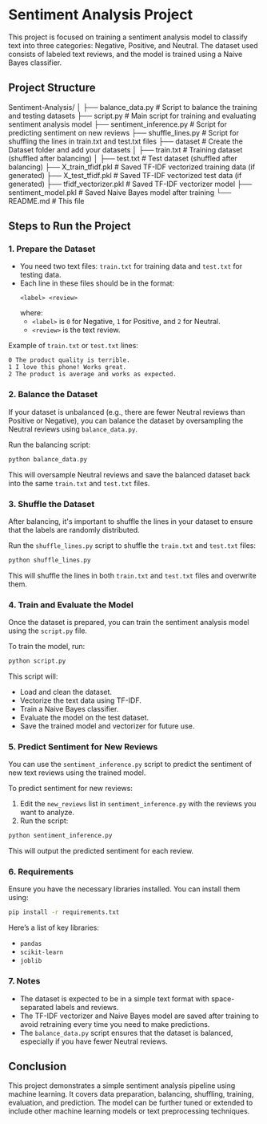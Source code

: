 # Sentiment Analysis Project

This project is focused on training a sentiment analysis model to classify text into three categories: Negative, Positive, and Neutral. The dataset used consists of labeled text reviews, and the model is trained using a Naive Bayes classifier.

## Project Structure

Sentiment-Analysis/
│
├── balance_data.py        # Script to balance the training and testing datasets
├── script.py              # Main script for training and evaluating sentiment analysis model
├── sentiment_inference.py # Script for predicting sentiment on new reviews
├── shuffle_lines.py       # Script for shuffling the lines in train.txt and test.txt files
├── dataset                # Create the Dataset folder and add your datasets
│   ├── train.txt          # Training dataset (shuffled after balancing)
│   ├── test.txt           # Test dataset (shuffled after balancing)
├── X_train_tfidf.pkl      # Saved TF-IDF vectorized training data (if generated)
├── X_test_tfidf.pkl       # Saved TF-IDF vectorized test data (if generated)
├── tfidf_vectorizer.pkl   # Saved TF-IDF vectorizer model
├── sentiment_model.pkl    # Saved Naive Bayes model after training
└── README.md              # This file

## Steps to Run the Project

### 1. Prepare the Dataset

- You need two text files: `train.txt` for training data and `test.txt` for testing data.
- Each line in these files should be in the format:
  ```
  <label> <review>
  ```
  where:
  - `<label>` is `0` for Negative, `1` for Positive, and `2` for Neutral.
  - `<review>` is the text review.

Example of `train.txt` or `test.txt` lines:
```
0 The product quality is terrible.
1 I love this phone! Works great.
2 The product is average and works as expected.
```

### 2. Balance the Dataset

If your dataset is unbalanced (e.g., there are fewer Neutral reviews than Positive or Negative), you can balance the dataset by oversampling the Neutral reviews using `balance_data.py`.

Run the balancing script:

```bash
python balance_data.py
```

This will oversample Neutral reviews and save the balanced dataset back into the same `train.txt` and `test.txt` files.

### 3. Shuffle the Dataset

After balancing, it's important to shuffle the lines in your dataset to ensure that the labels are randomly distributed.

Run the `shuffle_lines.py` script to shuffle the `train.txt` and `test.txt` files:

```bash
python shuffle_lines.py
```

This will shuffle the lines in both `train.txt` and `test.txt` files and overwrite them.

### 4. Train and Evaluate the Model

Once the dataset is prepared, you can train the sentiment analysis model using the `script.py` file.

To train the model, run:

```bash
python script.py
```

This script will:
- Load and clean the dataset.
- Vectorize the text data using TF-IDF.
- Train a Naive Bayes classifier.
- Evaluate the model on the test dataset.
- Save the trained model and vectorizer for future use.

### 5. Predict Sentiment for New Reviews

You can use the `sentiment_inference.py` script to predict the sentiment of new text reviews using the trained model.

To predict sentiment for new reviews:

1. Edit the `new_reviews` list in `sentiment_inference.py` with the reviews you want to analyze.
2. Run the script:

```bash
python sentiment_inference.py
```

This will output the predicted sentiment for each review.

### 6. Requirements

Ensure you have the necessary libraries installed. You can install them using:

```bash
pip install -r requirements.txt
```

Here’s a list of key libraries:
- `pandas`
- `scikit-learn`
- `joblib`

### 7. Notes

- The dataset is expected to be in a simple text format with space-separated labels and reviews.
- The TF-IDF vectorizer and Naive Bayes model are saved after training to avoid retraining every time you need to make predictions.
- The `balance_data.py` script ensures that the dataset is balanced, especially if you have fewer Neutral reviews.

## Conclusion

This project demonstrates a simple sentiment analysis pipeline using machine learning. It covers data preparation, balancing, shuffling, training, evaluation, and prediction. The model can be further tuned or extended to include other machine learning models or text preprocessing techniques.
